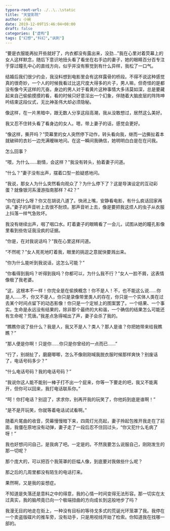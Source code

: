 ```yaml
---
typora-root-url: ./..\..\static
title: "天堂影院"
author: 小碗
date: 2019-12-09T15:46:04+08:00
draft: false
categories: ["虚构"]
tags: ["幻想","科幻","讽刺"]
---
```


“要是衣服能再扯开些就好了，内衣都没有露出来，没劲…”我在心里对着荧幕上的女人这样默念，随后下意识地扭头看了看坐在右手边的妻子，她的眼睛百分百专注于穿过瞳孔中心的直线方向，似乎并没有察觉到有什么异样，我松了一口气。

结婚后我们很少约会，我没料想到电影里会有这样露骨的桥段。不得不说这种感觉真的很奇妙，一个人的时候我看过比这尺度大得多的片子，男人嘛，但奇怪的是都没有像今天这样的亢奋。身边的男人对于看黄片这种事情大多讳莫如深，总是要藏起来自己偷偷摸摸的看，看的时候只好意淫出一个幻象，伴随着大脑皮层的阵阵呻吟结束这段仪式，无比神圣伟大却必须隐秘。

像这样，在一片黑暗中，跟无数人分享这段高潮，我从没敢想过，居然这么美好。

我又忍不住转头看了看身边的女人。嗯，带上妻子的话，感觉会更好。

“像这样，撕开吗？”荧幕里的女人突然停下动作，转头看向我，继而一边撕扯着本就破碎的衣衫一边充满暧昧地问。在这一瞬间我确信，她明明白白是在在问我。

怎么回事？

“喂，为什么……剧情，会这样？”我没有转头，拍着妻子问道。

“什么？”妻子没有出声，摆着口型一脸疑惑地问。

“我说，那女人为什么突然看向观众了？为什么停下了？这是导演设定的互动彩蛋？就像银河系漫游指南那样？42？”

“你在说什么呀？你又在胡说八道了。快闭上嘴，安静看电影，有什么疯话回家再讲。”妻子的声音听上去很不耐烦。那声音听上去，像是要把我这烦人的虫子从衣服上抖落一样气急败坏。

我没有继续出声，咽了咽口水。盯着妻子的眼睛看了一会儿，试图从她的瞳孔影像里看到些佐证我没疯的证据。

“你是，在对我说话吗？”我在心里这样问道。

“不然呢？”女人死死地盯着我，眼里的挑逗之意就快要溅出来。

“你为什么能听到我说话，这怎么可能？”

“你看得到我吗？听得到我吗？你都可以，为什么我不行？”女人一脸不屑，这表情像极了我老婆。

“这，这根本不一样！你完全是在偷换概念！你不是人！不，也不能这么说……你是人……不，你又不是人，你只是录像带里类人的存在，你只是一个实体人类在过去某个时间点留下的动态影像！你只是一个定帧上的图案罢了。一个结果、一个事实。生命是永远没有结果的，除非那个最终的大和谐，一个确信的结果怎么可能还有生命呢？荒唐。”我差点急得喊出了声，妻子会杀了我的。

“瞧瞧你说了些什么？我是人，我又不是人？类人？那人是谁？你把她带来给我瞧瞧？”

“那人便是你啊！只是你……你只是你曾经的一点而已……”

“行了，别胡扯了，磨磨唧唧，怎么不像刚刚喊我脱衣服时候那样爽快？别废话了，电话号码多少？”

“什么电话号码？我的电话号码？”

“我说你这人能不能别一棒子打不出一个屁来，你等一下要走的吧，我又不能离开，但你可以回来，我打电话联系你。”

“呵！你打电话？别逗了，求求你，别再开我的玩笑了，你他妈到底是谁啊！”

“是不是开玩笑，你就等着电话试试看啊。”

随着片尾曲的收音，荧幕慢慢暗下来，四周灯光亮起，妻子拎起包推开我走在了前面，我僵在原地没有动弹，妻子走了一段后忍不住回过头，“你又犯什么毛病了呀！”

我也好想问问自己，是我病了吧。一定是的。不然我要怎么说服自己，刚刚发生的那一切呢？

那个庞大的，可以把百个我笼罩的巨幅人像，到底要对我做些什么呢？

那之后的几周里都没有陌生的电话打来。

果然啊，又是我的妄想症。

不知道是失落还是意料之中的得意，我的心情一时间变得无法形容。那一切实在太过真实，我的脑颅竟已向一个极端扭曲的方向成长到这般地步了吗？

我漫无目的地走在街上，一种没有目标的等待戈多式的荒诞光环笼罩了我。我停在一个卖盗版碟片的推车旁，没有动手，只是用视线开始了检索。你知道我在找哪一部的。